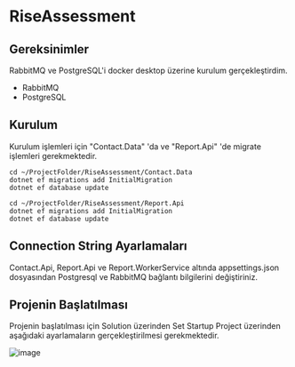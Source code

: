 # RiseAssessment

## Gereksinimler

RabbitMQ ve PostgreSQL'i docker desktop üzerine kurulum gerçekleştirdim.

 - RabbitMQ
 - PostgreSQL




## Kurulum

Kurulum işlemleri için "Contact.Data" 'da ve "Report.Api" 'de migrate işlemleri gerekmektedir.

    cd ~/ProjectFolder/RiseAssessment/Contact.Data
    dotnet ef migrations add InitialMigration
    dotnet ef database update
    
    cd ~/ProjectFolder/RiseAssessment/Report.Api
    dotnet ef migrations add InitialMigration
    dotnet ef database update
    
    

## Connection String Ayarlamaları

Contact.Api, Report.Api ve Report.WorkerService altında appsettings.json dosyasından Postgresql ve RabbitMQ bağlantı bilgilerini değiştiriniz.
 

## Projenin Başlatılması

Projenin başlatılması için Solution üzerinden Set Startup Project üzerinden aşağıdaki ayarlamaların gerçekleştirilmesi gerekmektedir.

![image](https://user-images.githubusercontent.com/32467049/153752392-e9ab40db-0e59-4850-a62d-1fd64066f25b.png)
